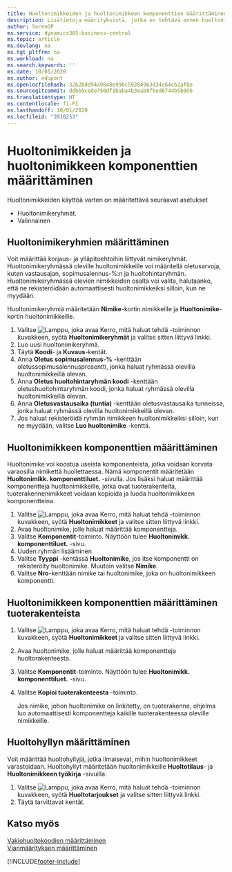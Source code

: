 ```yaml
---
title: Huoltonimikkeiden ja huoltonimikkeen komponenttien määrittäminen | Microsoft Docs
description: Lisätietoja määrityksistä, jotka on tehtävä ennen huoltonimikkeiden käyttöä. Esimerkiksi oletusarvot, kuten vastausaika, sopimusalennusprosentti ja huoltohintaryhmä, on määritettävä.
author: SorenGP
ms.service: dynamics365-business-central
ms.topic: article
ms.devlang: na
ms.tgt_pltfrm: na
ms.workload: na
ms.search.keywords: ''
ms.date: 10/01/2020
ms.author: edupont
ms.openlocfilehash: 32b2bdd94a9848e990c59284963d34c64cb2af8e
ms.sourcegitcommit: ddbb5cede750df1baba4b3eab8fbed6744b5b9d6
ms.translationtype: HT
ms.contentlocale: fi-FI
ms.lasthandoff: 10/01/2020
ms.locfileid: "3910253"
---
```

# <a name="set-up-service-items-and-service-item-components"></a>Huoltonimikkeiden ja huoltonimikkeen komponenttien määrittäminen
Huoltonimikkeiden käyttöä varten on määritettävä seuraavat asetukset

* Huoltonimikeryhmät.
* Valinnainen

## <a name="to-set-up-service-item-groups"></a>Huoltonimikeryhmien määrittäminen
Voit määrittää korjaus- ja ylläpitoehtoihin liittyvät nimikeryhmät. Huoltonimikeryhmässä oleville huoltonimikkeille voi määritellä oletusarvoja, kuten vastausajan, sopimusalennus-%:n ja huoltohintaryhmän. Huoltonimikeryhmässä olevien nimikkeiden osalta voi valita, halutaanko, että ne rekisteröidään automaattisesti huoltonimikkeiksi silloin, kun ne myydään.  

Huoltonimikeryhmiä määritetään **Nimike**-kortin nimikkeille ja **Huoltonimike**-kortin huoltonimikkeille.  

1. Valitse ![Lamppu, joka avaa Kerro, mitä haluat tehdä -toiminnon](media/ui-search/search_small.png "Kerro, mitä haluat tehdä") kuvakkeen, syötä **Huoltonimikeryhmät** ja valitse sitten liittyvä linkki.  
2. Luo uusi huoltonimikeryhmä.  
3. Täytä **Koodi**- ja **Kuvaus**-kentät.  
4. Anna **Oletus sopimusalennus-%** -kenttään oletussopimusalennusprosentti, jonka haluat ryhmässä olevilla huoltonimikkeillä olevan.  
5. Anna **Oletus huoltohintaryhmän koodi** -kenttään oletushuoltohintaryhmän koodi, jonka haluat ryhmässä olevilla huoltonimikkeillä olevan.  
6. Anna **Oletusvastausaika (tuntia)** -kenttään oletusvastausaika tunneissa, jonka haluat ryhmässä olevilla huoltonimikkeillä olevan.  
7. Jos haluat rekisteröidä ryhmän nimikkeen huoltonimikkeiksi silloin, kun ne myydään, valitse **Luo huoltonimike** -kenttä.  

## <a name="to-set-up-service-item-components"></a>Huoltonimikkeen komponenttien määrittäminen
Huoltonimike voi koostua useista komponenteista, jotka voidaan korvata varaosilla nimikettä huollettaessa. Nämä komponentit määritetään **Huoltonimikk. komponenttiluet.** -sivulla. Jos lisäksi haluat määrittää komponentteja huoltonimikkeille, jotka ovat tuoterakenteita, tuoterakennenimikkeet voidaan kopioida ja luoda huoltonimikkeen komponentteina.

1. Valitse ![Lamppu, joka avaa Kerro, mitä haluat tehdä -toiminnon](media/ui-search/search_small.png "Kerro, mitä haluat tehdä") kuvakkeen, syötä **Huoltonimikkeet** ja valitse sitten liittyvä linkki.
2. Avaa huoltonimike, jolle haluat määrittää komponentteja.  
3. Valitse **Komponentit**-toiminto. Näyttöön tulee **Huoltonimikk. komponenttiluet.** -sivu.  
4. Uuden ryhmän lisääminen  
5. Valitse **Tyyppi** -kentässä **Huoltonimike**, jos itse komponentti on rekisteröity huoltonimike. Muutoin valitse **Nimike**.  
6. Valitse **Nro**-kenttään nimike tai huoltonimike, joka on huoltonimikkeen komponentti.  

## <a name="to-set-up-service-item-components-from-a-bom"></a>Huoltonimikkeen komponenttien määrittäminen tuoterakenteista
1.  Valitse ![Lamppu, joka avaa Kerro, mitä haluat tehdä -toiminnon](media/ui-search/search_small.png "Kerro, mitä haluat tehdä") kuvakkeen, syötä **Huoltonimikkeet** ja valitse sitten liittyvä linkki.  
2. Avaa huoltonimike, jolle haluat määrittää komponentteja huoltorakenteesta.  
3. Valitse **Komponentit**-toiminto. Näyttöön tulee **Huoltonimikk. komponenttiluet.** -sivu.  
4. Valitse **Kopioi tuoterakenteesta** -toiminto.  

    Jos nimike, johon huoltonimike on linkitetty, on tuoterakenne, ohjelma luo automaattisesti komponentteja kaikille tuoterakenteessa oleville nimikkeille.  

## <a name="to-set-up-a-service-shelf"></a>Huoltohyllyn määrittäminen
Voit määrittää huoltohyllyjä, jotka ilmaisevat, mihin huoltonimikkeet varastoidaan. Huoltohyllyt määritetään huoltonimikkeille **Huoltotilaus**- ja **Huoltonimikkeen työkirja** -sivuilla.  

1. Valitse ![Lamppu, joka avaa Kerro, mitä haluat tehdä -toiminnon](media/ui-search/search_small.png "Kerro, mitä haluat tehdä") kuvakkeen, syötä **Huoltotarjoukset** ja valitse sitten liittyvä linkki.
2. Täytä tarvittavat kentät.

## <a name="see-also"></a>Katso myös
[Vakiohuoltokoodien määrittäminen](service-how-setup-service-coding.md)   
[Vianmäärityksen määrittäminen](service-how-setup-troubleshooting.md)


[!INCLUDE[footer-include](includes/footer-banner.md)]